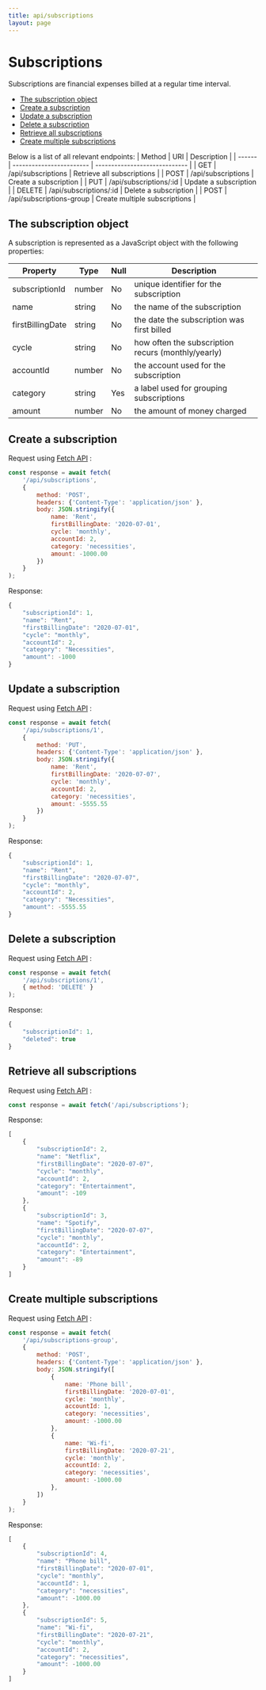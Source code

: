 ```yaml
---
title: api/subscriptions
layout: page
---
```


# Subscriptions
Subscriptions are financial expenses billed at a regular time interval. 

- [The subscription object](#the-subscription-object)
- [Create a subscription](#create-a-subscription)
- [Update a subscription](#update-a-subscription)
- [Delete a subscription](#delete-a-subscription)
- [Retrieve all subscriptions](#retrieve-all-subscriptions)
- [Create multiple subscriptions](#create-multiple-subscriptions)

Below is a list of all relevant endpoints:
| Method | URI                      | Description                   |
| ------ | ------------------------ | ----------------------------- |
| GET    | /api/subscriptions       | Retrieve all subscriptions    |
| POST   | /api/subscriptions       | Create a subscription         |
| PUT    | /api/subscriptions/:id   | Update a subscription         |
| DELETE | /api/subscriptions/:id   | Delete a subscription         |
| POST   | /api/subscriptions-group | Create multiple subscriptions |


## The subscription object
A subscription is represented as a JavaScript object with the following properties:

| Property         | Type   | Null | Description                                        |
| ---------------- | ------ | ---- | -------------------------------------------------- |
| subscriptionId   | number | No   | unique identifier for the subscription             |
| name             | string | No   | the name of the subscription                       |
| firstBillingDate | string | No   | the date the subscription was first billed         |
| cycle            | string | No   | how often the subscription recurs (monthly/yearly) |
| accountId        | number | No   | the account used for the subscription              |
| category         | string | Yes  | a label used for grouping subscriptions            |
| amount           | number | No   | the amount of money charged                        |


## Create a subscription
Request using [Fetch API][fetch-api-url] :
```javascript
const response = await fetch(
    '/api/subscriptions',
    {
        method: 'POST',
        headers: {'Content-Type': 'application/json' },
        body: JSON.stringify({
            name: 'Rent',
            firstBillingDate: '2020-07-01',
            cycle: 'monthly',
            accountId: 2,
            category: 'necessities',
            amount: -1000.00
        })
    }
);
```

Response:
```javascript
{
    "subscriptionId": 1,
    "name": "Rent",
    "firstBillingDate": "2020-07-01",
    "cycle": "monthly",
    "accountId": 2,
    "category": "Necessities",
    "amount": -1000
}
```


## Update a subscription
Request using [Fetch API][fetch-api-url] :
```javascript
const response = await fetch(
    '/api/subscriptions/1',
    {
        method: 'PUT',
        headers: {'Content-Type': 'application/json' },
        body: JSON.stringify({
            name: 'Rent',
            firstBillingDate: '2020-07-07',
            cycle: 'monthly',
            accountId: 2,
            category: 'necessities',
            amount: -5555.55
        })
    }
);
```

Response:
```javascript
{
    "subscriptionId": 1,
    "name": "Rent",
    "firstBillingDate": "2020-07-07",
    "cycle": "monthly",
    "accountId": 2,
    "category": "Necessities",
    "amount": -5555.55
}
```

## Delete a subscription
Request using [Fetch API][fetch-api-url] :
```javascript
const response = await fetch(
    '/api/subscriptions/1',
    { method: 'DELETE' }
);
```

Response:
```javascript
{
    "subscriptionId": 1,
    "deleted": true
}
```


## Retrieve all subscriptions
Request using [Fetch API][fetch-api-url] :
```javascript
const response = await fetch('/api/subscriptions');
```

Response:
```javascript
[
    {
        "subscriptionId": 2,
        "name": "Netflix",
        "firstBillingDate": "2020-07-07",
        "cycle": "monthly",
        "accountId": 2,
        "category": "Entertainment",
        "amount": -109
    },
    {
        "subscriptionId": 3,
        "name": "Spotify",
        "firstBillingDate": "2020-07-07",
        "cycle": "monthly",
        "accountId": 2,
        "category": "Entertainment",
        "amount": -89
    }
]
```


## Create multiple subscriptions
Request using [Fetch API][fetch-api-url] :
```javascript
const response = await fetch(
    '/api/subscriptions-group',
    {
        method: 'POST',
        headers: {'Content-Type': 'application/json' },
        body: JSON.stringify([
            {
                name: 'Phone bill',
                firstBillingDate: '2020-07-01',
                cycle: 'monthly',
                accountId: 1,
                category: 'necessities',
                amount: -1000.00
            },
            {
                name: 'Wi-fi',
                firstBillingDate: '2020-07-21',
                cycle: 'monthly',
                accountId: 2,
                category: 'necessities',
                amount: -1000.00
            },
        ])
    }
);
```

Response:
```javascript
[
    {
        "subscriptionId": 4,
        "name": "Phone bill",
        "firstBillingDate": "2020-07-01",
        "cycle": "monthly",
        "accountId": 1,
        "category": "necessities",
        "amount": -1000.00
    },
    {
        "subscriptionId": 5,
        "name": "Wi-fi",
        "firstBillingDate": "2020-07-21",
        "cycle": "monthly",
        "accountId": 2,
        "category": "necessities",
        "amount": -1000.00
    }
]
```


[fetch-api-url]: https://developer.mozilla.org/en-US/docs/Web/API/Fetch_API
